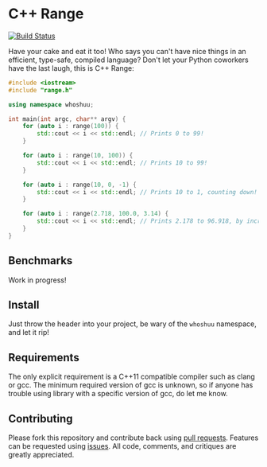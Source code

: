 # C++ Range

[![Build Status](https://travis-ci.org/whoshuu/cpp_range.svg?branch=master)](https://travis-ci.org/whoshuu/cpp_range)

Have your cake and eat it too! Who says you can't have nice things in an efficient, type-safe, compiled language? Don't let your Python coworkers have the last laugh, this is C++ Range:

```c++
#include <iostream>
#include "range.h"

using namespace whoshuu;

int main(int argc, char** argv) {
    for (auto i : range(100)) {
        std::cout << i << std::endl; // Prints 0 to 99!
    }

    for (auto i : range(10, 100)) {
        std::cout << i << std::endl; // Prints 10 to 99!
    }

    for (auto i : range(10, 0, -1) {
        std::cout << i << std::endl; // Prints 10 to 1, counting down!
    }

    for (auto i : range(2.718, 100.0, 3.14) {
        std::cout << i << std::endl; // Prints 2.178 to 96.918, by increments of π!
    }
}
```

## Benchmarks

Work in progress!

## Install

Just throw the header into your project, be wary of the `whoshuu` namespace, and let it rip!

## Requirements

The only explicit requirement is a C++11 compatible compiler such as clang or gcc. The minimum required version of gcc is unknown, so if anyone has trouble using library with a specific version of gcc, do let me know.

## Contributing

Please fork this repository and contribute back using [pull requests](https://github.com/whoshuu/cpp_range/pulls). Features can be requested using [issues](https://github.com/whoshuu/cpp_range/issues). All code, comments, and critiques are greatly appreciated.
